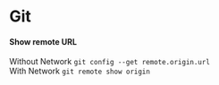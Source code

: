 # Git

#### Show remote URL
Without Network `git config --get remote.origin.url`  
With Network `git remote show origin`
